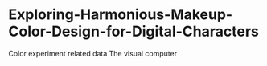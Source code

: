 # Exploring-Harmonious-Makeup-Color-Design-for-Digital-Characters
Color experiment related data
The visual computer
